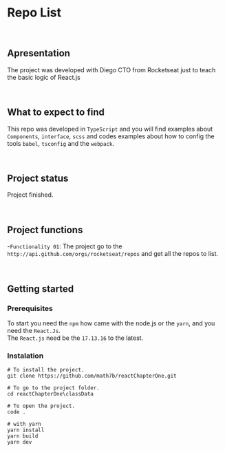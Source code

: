 # Repo List

<br>

## Apresentation
The project was developed with Diego CTO from Rocketseat just to teach the basic logic of React.js

<br>

## What to expect to find
This repo was developed in `TypeScript` and you will find examples about `Components`, `interface`, `scss` and
codes examples about how to config the tools `babel`, `tsconfig` and the `webpack`.

<br>

## Project status
Project finished.

<br>

## Project functions
-`Functionality 01`: The project go to the `http://api.github.com/orgs/rocketseat/repos` and get all the repos to list.

<br>

## Getting started
### Prerequisites
To start you need the `npm` how came with the node.js or the `yarn`, and you need the `React.Js`.<br>
The `React.js` need be the `17.13.16` to the latest.

### Instalation
```
# To install the project.
git clone https://github.com/math7b/reactChapterOne.git

# To go to the project folder.
cd reactChapterOne\classData

# To open the project.
code .
```
```
# with yarn
yarn install
yarn build
yarn dev
```
